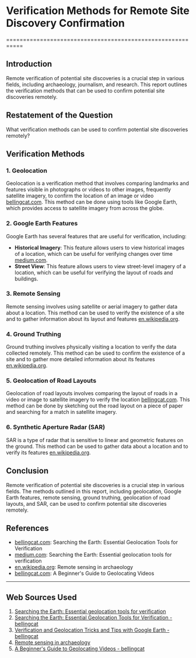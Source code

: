 # Verification Methods for Remote Site Discovery Confirmation
===========================================================

## Introduction

Remote verification of potential site discoveries is a crucial step in various fields, including archaeology, journalism, and research. This report outlines the verification methods that can be used to confirm potential site discoveries remotely.

## Restatement of the Question

What verification methods can be used to confirm potential site discoveries remotely?

## Verification Methods

### 1. Geolocation

Geolocation is a verification method that involves comparing landmarks and features visible in photographs or videos to other images, frequently satellite imagery, to confirm the location of an image or video [bellingcat.com](https://www.bellingcat.com/resources/how-tos/2015/07/25/searching-the-earth-essential-geolocation-tools-for-verification/). This method can be done using tools like Google Earth, which provides access to satellite imagery from across the globe.

### 2. Google Earth Features

Google Earth has several features that are useful for verification, including:

* **Historical Imagery**: This feature allows users to view historical images of a location, which can be useful for verifying changes over time [medium.com](https://medium.com/1st-draft/searching-the-earth-essential-geolocation-tools-for-verification-89d960bb8fba).
* **Street View**: This feature allows users to view street-level imagery of a location, which can be useful for verifying the layout of roads and buildings.

### 3. Remote Sensing

Remote sensing involves using satellite or aerial imagery to gather data about a location. This method can be used to verify the existence of a site and to gather information about its layout and features [en.wikipedia.org](https://en.wikipedia.org/wiki/Remote_sensing_in_archaeology).

### 4. Ground Truthing

Ground truthing involves physically visiting a location to verify the data collected remotely. This method can be used to confirm the existence of a site and to gather more detailed information about its features [en.wikipedia.org](https://en.wikipedia.org/wiki/Remote_sensing_in_archaeology).

### 5. Geolocation of Road Layouts

Geolocation of road layouts involves comparing the layout of roads in a video or image to satellite imagery to verify the location [bellingcat.com](https://www.bellingcat.com/resources/how-tos/2014/07/09/a-beginners-guide-to-geolocation/). This method can be done by sketching out the road layout on a piece of paper and searching for a match in satellite imagery.

### 6. Synthetic Aperture Radar (SAR)

SAR is a type of radar that is sensitive to linear and geometric features on the ground. This method can be used to gather data about a location and to verify its features [en.wikipedia.org](https://en.wikipedia.org/wiki/Remote_sensing_in_archaeology).

## Conclusion

Remote verification of potential site discoveries is a crucial step in various fields. The methods outlined in this report, including geolocation, Google Earth features, remote sensing, ground truthing, geolocation of road layouts, and SAR, can be used to confirm potential site discoveries remotely.

## References

* [bellingcat.com](https://www.bellingcat.com/resources/how-tos/2015/07/25/searching-the-earth-essential-geolocation-tools-for-verification/): Searching the Earth: Essential Geolocation Tools for Verification
* [medium.com](https://medium.com/1st-draft/searching-the-earth-essential-geolocation-tools-for-verification-89d960bb8fba): Searching the Earth: Essential geolocation tools for verification
* [en.wikipedia.org](https://en.wikipedia.org/wiki/Remote_sensing_in_archaeology): Remote sensing in archaeology
* [bellingcat.com](https://www.bellingcat.com/resources/how-tos/2014/07/09/a-beginners-guide-to-geolocation/): A Beginner's Guide to Geolocating Videos

---
## Web Sources Used

1. [Searching the Earth: Essential geolocation tools for verification](https://medium.com/1st-draft/searching-the-earth-essential-geolocation-tools-for-verification-89d960bb8fba)
2. [Searching the Earth: Essential Geolocation Tools for Verification - bellingcat](https://www.bellingcat.com/resources/how-tos/2015/07/25/searching-the-earth-essential-geolocation-tools-for-verification/)
3. [Verification and Geolocation Tricks and Tips with Google Earth - bellingcat](https://www.bellingcat.com/resources/how-tos/2014/07/09/verification-and-geolocation-tricks-and-tips-with-google-earth/)
4. [Remote sensing in archaeology](https://en.wikipedia.org/wiki/Remote_sensing_in_archaeology)
5. [A Beginner's Guide to Geolocating Videos - bellingcat](https://www.bellingcat.com/resources/how-tos/2014/07/09/a-beginners-guide-to-geolocation/)
